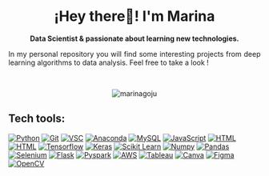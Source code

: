 <p align="center" width="300">
   <h1 align="center">¡Hey there👋! I'm Marina</h1>
</p>
<p align="center"><strong>Data Scientist & passionate about learning new technologies.</strong></p>
<p align="justify">In my personal repository you will find some interesting projects from deep learning algorithms to data analysis. 
Feel free to take a look !</strong></p>

<!--    
[![Marina's GitHub activity graph](https://activity-graph.herokuapp.com/graph?username=marinagoju&&theme=xcode)](https://github.com/marinagoju)

      

<p><img align="left" src="https://github-readme-stats.vercel.app/api/top-langs?username=marinagoju&show_icons=true&locale=en&layout=compact&theme=tokyonight" alt="marinagoju" /></p>

<p>&nbsp;<img align="center" src="https://github-readme-stats.vercel.app/api?username=marinagoju&show_icons=true&locale=en&theme=tokyonight" alt="marinagoju" /></p>
-->
</br>
</p>
<p align="center">
   <img align="center" src="https://github-readme-streak-stats.herokuapp.com/?user=marinagoju&&theme=tokyonight" alt="marinagoju" />
</p>
<h2 align="left">Tech tools:</h2>

[![Python](https://img.shields.io/badge/Python-yellow?style=for-the-badge&logo=python&logoColor=white&labelColor=101010)]()
[![Git](https://img.shields.io/badge/GIT-E44C30?style=for-the-badge&logo=git&logoColor=white&labelColor=101010)]()
[![VSC](	https://img.shields.io/badge/VSCode-0078D4?style=for-the-badge&logo=visual%20studio%20code&logoColor=white&labelColor=101010)]()
[![Anaconda](https://img.shields.io/badge/conda-342B029.svg?&style=for-the-badge&logo=anaconda&logoColor=white&labelColor=101010)]()
[![MySQL](https://img.shields.io/badge/MySQL-4479A1?style=for-the-badge&logo=mysql&logoColor=white&labelColor=101010)]()
[![JavaScript](https://img.shields.io/badge/JavaScript-F7DF1E?style=for-the-badge&logo=javascript&logoColor=white&labelColor=101010)]()
[![HTML](https://img.shields.io/badge/HTML5-E34F26?style=for-the-badge&logo=html5&logoColor=white&labelColor=101010)]()
[![HTML](https://img.shields.io/badge/CSS3-1572B6?style=for-the-badge&logo=css3&logoColor=white&labelColor=101010)]()
[![Tensorflow](https://img.shields.io/badge/TensorFlow-FF6F00?style=for-the-badge&logo=tensorflow&logoColor=white&labelColor=101010)]()
[![Keras](https://img.shields.io/badge/Keras-FF0000?style=for-the-badge&logo=keras&logoColor=white&labelColor=101010)]()
[![Scikit Learn](https://img.shields.io/badge/scikit_learn-F7931E?style=for-the-badge&logo=scikit-learn&logoColor=white&labelColor=101010)]()
[![Numpy](https://img.shields.io/badge/Numpy-777BB4?style=for-the-badge&logo=numpy&logoColor=white&labelColor=101010)]()
[![Pandas](https://img.shields.io/badge/Pandas-2C2D72?style=for-the-badge&logo=pandas&logoColor=white&labelColor=101010)]()
[![Selenium](https://img.shields.io/badge/Selenium-43B02A?style=for-the-badge&logo=Selenium&logoColor=white&labelColor=101010)]()
[![Flask](https://img.shields.io/badge/Flask-000000?style=for-the-badge&logo=flask&logoColor=white&labelColor=101010)]()
[![Pyspark](https://img.shields.io/badge/Apache_Spark-FFFFFF?style=for-the-badge&logo=apachespark&logoColor=white&labelColor=101010)]()
[![AWS](https://img.shields.io/badge/Amazon_AWS-FF9900?style=for-the-badge&logo=amazonaws&logoColor=white&labelColor=101010)]()
[![Tableau](https://img.shields.io/badge/Tableau-E97627?style=for-the-badge&logo=Tableau&logoColor=white&labelColor=101010)]()
[![Canva](https://img.shields.io/badge/Canva-%2300C4CC.svg?&style=for-the-badge&logo=Canva&logoColor=white&labelColor=101010)]()
[![Figma](https://img.shields.io/badge/Figma-F24E1E?style=for-the-badge&logo=figma&logoColor=white&labelColor=101010)]()
[![OpenCV](https://img.shields.io/badge/OpenCV-27338e?style=for-the-badge&logo=OpenCV&logoColor=white&labelColor=101010)]()
